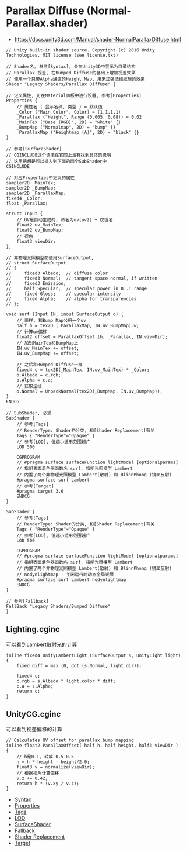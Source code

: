 # Parallax Diffuse (Normal-Parallax.shader)
* <https://docs.unity3d.com/Manual/shader-NormalParallaxDiffuse.html>

```ShaderLab
// Unity built-in shader source. Copyright (c) 2016 Unity Technologies. MIT license (see license.txt)

// Shader名, 参考[Syntax], 会在Unity3D中显示为目录结构
// Parallax 视差, 在Bumped Diffuse的基础上增加视差效果
// 使用一个只带Alpha通道的Height Map, 用来加强法线纹理的效果
Shader "Legacy Shaders/Parallax Diffuse" {

// 定义属性, 可在Material面板中进行设置, 参考[Properties]
Properties {
    // 属性名 ( 显示名称, 类型 ) = 默认值
    _Color ("Main Color", Color) = (1,1,1,1)
    _Parallax ("Height", Range (0.005, 0.08)) = 0.02
    _MainTex ("Base (RGB)", 2D) = "white" {}
    _BumpMap ("Normalmap", 2D) = "bump" {}
    _ParallaxMap ("Heightmap (A)", 2D) = "black" {}
}

// 参考[SurfaceShader]
// CGINCLUDE这个语法在官网上没有找到具体的说明
// 这里猜想是可以插入到下面的两个SubShader中
CGINCLUDE

// 对应Properties中定义的属性
sampler2D _MainTex;
sampler2D _BumpMap;
sampler2D _ParallaxMap;
fixed4 _Color;
float _Parallax;

struct Input {
    // UV是自动生成的, 命名为uv(uv2) + 纹理名
    float2 uv_MainTex;
    float2 uv_BumpMap;
    // 视角
    float3 viewDir;
};

// 非物理光照模型都使用SurfaceOutput, 
// struct SurfaceOutput
// {
//     fixed3 Albedo;  // diffuse color
//     fixed3 Normal;  // tangent space normal, if written
//     fixed3 Emission;
//     half Specular;  // specular power in 0..1 range
//     fixed Gloss;    // specular intensity
//     fixed Alpha;    // alpha for transparencies
// };

void surf (Input IN, inout SurfaceOutput o) {
    // 采样, 和Bump Map公用一个uv
    half h = tex2D (_ParallaxMap, IN.uv_BumpMap).w;
    // 计算uv偏移
    float2 offset = ParallaxOffset (h, _Parallax, IN.viewDir);
    // 加到MainTex和BumpMap上
    IN.uv_MainTex += offset;
    IN.uv_BumpMap += offset;
    
    // 之后和Bumped Diffuse一样
    fixed4 c = tex2D(_MainTex, IN.uv_MainTex) * _Color;
    o.Albedo = c.rgb;
    o.Alpha = c.a;
    // 获取法线
    o.Normal = UnpackNormal(tex2D(_BumpMap, IN.uv_BumpMap));
}
ENDCG

// SubShader, 必须
SubShader {
    // 参考[Tags]
    // RenderType: Shader的分类, 和[Shader Replacement]有关
    Tags { "RenderType"="Opaque" }
    // 参考[LOD], 值越小适用范围越广
    LOD 500

    CGPROGRAM
	// #pragma surface surfaceFunction lightModel [optionalparams]
	// 指明表面着色器函数名 surf, 指明光照模型 Lambert
	// 内置了两个非物理光照模型 Lambert(散射) 和 BlinnPhong (镜面反射)
    #pragma surface surf Lambert
    // 参考[Target]
    #pragma target 3.0
    ENDCG
}

SubShader {
    // 参考[Tags]
    // RenderType: Shader的分类, 和[Shader Replacement]有关
    Tags { "RenderType"="Opaque" }
    // 参考[LOD], 值越小适用范围越广
    LOD 500

    CGPROGRAM
	// #pragma surface surfaceFunction lightModel [optionalparams]
	// 指明表面着色器函数名 surf, 指明光照模型 Lambert
	// 内置了两个非物理光照模型 Lambert(散射) 和 BlinnPhong (镜面反射)
	// nodynlightmap - 关闭运行时动态全局光照
    #pragma surface surf Lambert nodynlightmap
    ENDCG
}

// 参考[Fallback]
FallBack "Legacy Shaders/Bumped Diffuse"
}

```

## Lighting.cginc
可以看到Lambert散射光的计算

```HLSL
inline fixed4 UnityLambertLight (SurfaceOutput s, UnityLight light)
{
    fixed diff = max (0, dot (s.Normal, light.dir));

    fixed4 c;
    c.rgb = s.Albedo * light.color * diff;
    c.a = s.Alpha;
    return c;
}
```

## UnityCG.cginc 
可以看到视差偏移的计算

```HLGL
// Calculates UV offset for parallax bump mapping
inline float2 ParallaxOffset( half h, half height, half3 viewDir )
{
    // h是0-1, 转成-0.5-0.5
    h = h * height - height/2.0;
    float3 v = normalize(viewDir);
    // 根据视角计算偏移
    v.z += 0.42;
    return h * (v.xy / v.z);
}
```


* [Syntax](../../../ShaderLab%20Reference/ShaderLab%20Syntax.md)
* [Properties](../../../ShaderLab%20Reference/ShaderLab%20Properties.md)
* [Tags](../../../ShaderLab%20Reference/SubShader%20Tags.md)
* [LOD](../../../ShaderLab%20Reference/SubShader%20LOD.md)
* [SurfaceShader](../../../ShaderLab%20Reference/SurfaceShader.md)
* [Fallback](../../../ShaderLab%20Reference/ShaderLab%20Fallback.md)
* [Shader Replacement](../../../ShaderLab%20Reference/Shader%20Replacement.md)
* [Target](../../../ShaderLab%20Reference/Shader%20Compilation%20Target.md)
